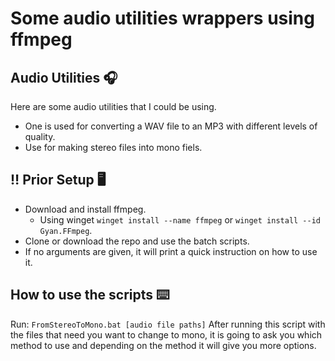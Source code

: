 # Some audio utilities wrappers using ffmpeg

## Audio Utilities :headphones:

Here are some audio utilities that I could be using.

- One is used for converting a WAV file to an MP3 with different levels of quality.
- Use for making stereo files into mono fiels.

## :bangbang: Prior Setup :desktop_computer:

- Download and install ffmpeg.
  - Using winget `winget install --name ffmpeg` or `winget install --id Gyan.FFmpeg`.
- Clone or download the repo and use the batch scripts.
- If no arguments are given, it will print a quick instruction on how to use it.

## How to use the scripts :keyboard:

Run:
```FromStereoToMono.bat [audio file paths]```
After running this script with the files that need you want to change to mono, it is going to ask you which method to use and depending on the method it will give you more options.
